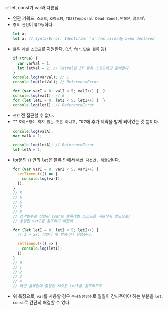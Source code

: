 ✅ let, const가 var와 다른점
* 연관 키워드: `스코프`, `호이스팅`, `TDZ(Temporal Dead Zone)`, `반복문`, `클로저`\
* `중복 선언`이 `불가능`하다.
  ```javascript
  let a;
  let a; // SyntaxError: Identifier 'a' has already been declared
  ```
* `블록 레벨 스코프`를 지원한다. (`if`, `for`, `단순 블록` 등)
  ```javascript
  if (true) {
    var varVal = 1;
    let letVal = 2; // letVal은 if 블록 스코프에만 존재한다.
  }
  console.log(varVal); // 1
  console.log(letVal); // ReferenceError

  for (var varI = 0; valI < 5; valI++) {  }
  console.log(valI); // 6
  for (let letI = 0; letI < 5; letI++) {  }
  console.log(letI); // ReferenceError
  ```
* `선언` 전 접근할 수 없다.
* ** `호이스팅이 되지 않는 것은 아니고,` `TDZ`에 추가 제약을 받게 되어있는 것 뿐이다.
  ```javascript
  console.log(valA);
  var valA = 1;

  console.log(letA); // ReferenceError
  let letA = 1;
  ```
* for문의 () 안의 `let`은 블록 안에서 `매번 재선언, 재할당`된다.
  ```javascript
  for (var varI = 0; varI < 5; varI++) {
    setTimeout(() => {
      console.log(varI);
    });
  }
  // 5
  // 5
  // 5
  // 5
  // 5
  // 전역변수로 선언된 (var는 블록레벨 스코프를 지원하지 않으므로)
  // 동일한 varI를 참조하기 때문에

  for (let letI = 0; letI < 5; letI++) {
    // I = xx; 선언이 매 반복마다 실행된다.

    setTimeout(() => {
      console.log(letI);
    });
  }
  // 0
  // 1
  // 2
  // 3
  // 4
  // 매번 블록안에 할당된 새로운 letI를 참조하므로
  ```
* 위 특징으로, `var`를 사용할 경우 `즉시실행함수`로 일일이 감싸주어야 하는 부분을 `let`, `const`로 간단히 해결할 수 있다. 